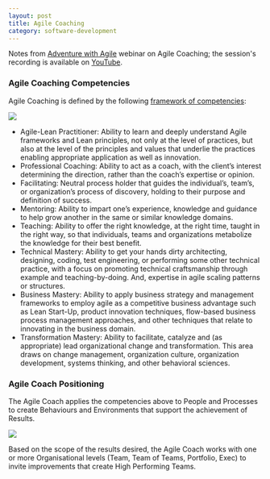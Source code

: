 ```yaml
---
layout: post
title: Agile Coaching
category: software-development
---
```


Notes from [Adventure with Agile](https://www.adventureswithagile.com) webinar on Agile Coaching; the session's recording is available on [YouTube](https://www.youtube.com/watch?v=pReBVbJFRBU).

### Agile Coaching Competencies

Agile Coaching is defined by the following [framework of competencies](http://agilecoachinginstitute.com/agile-coaching-resources/):

<img src="{{site.url}}/img/software-development/agile-coach-skills.jpg">

- Agile-Lean Practitioner: Ability to learn and deeply understand Agile frameworks and Lean principles, not only at the level of practices, but also at the level of the principles and values that underlie the practices enabling appropriate application as well as innovation.
- Professional Coaching: Ability to act as a coach, with the client’s interest determining the direction, rather than the coach’s expertise or opinion.
- Facilitating: Neutral process holder that guides the individual’s, team’s, or organization’s process of discovery, holding to their purpose and definition of success.
- Mentoring: Ability to impart one’s experience, knowledge and guidance to help grow another in the same or similar knowledge domains.
- Teaching: Ability to offer the right knowledge, at the right time, taught in the right way, so that individuals, teams and organizations metabolize the knowledge for their best benefit.
- Technical Mastery: Ability to get your hands dirty architecting, designing, coding, test engineering, or performing some other technical practice, with a focus on promoting technical craftsmanship through example and teaching-by-doing. And, expertise in agile scaling patterns or structures.
- Business Mastery: Ability to apply business strategy and management frameworks to employ agile as a competitive business advantage such as Lean Start-Up, product innovation techniques, flow-based business process management approaches, and other techniques that relate to innovating in the business domain.
- Transformation Mastery: Ability to facilitate, catalyze and (as appropriate) lead organizational change and transformation. This area draws on change management, organization culture, organization development, systems thinking, and other behavioral sciences.

### Agile Coach Positioning

The Agile Coach applies the competencies above to People and Processes to create Behaviours and Environments that support the achievement of Results.

<img src="{{site.url}}/img/software-development/agile-coach-where.png">

Based on the scope of the results desired, the Agile Coach works with one or more Organisational levels (Team, Team of Teams, Portfolio, Exec) to invite improvements that create High Performing Teams.
